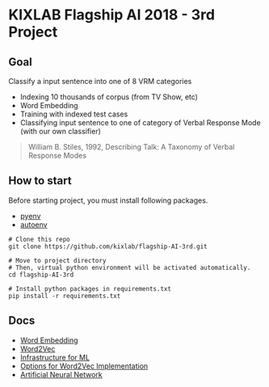 # KIXLAB Flagship AI 2018 - 3rd Project

## Goal

Classify a input sentence into one of 8 VRM categories

- Indexing 10 thousands of corpus (from TV Show, etc)
- Word Embedding
- Training with indexed test cases
- Classifying input sentence to one of category of Verbal Response Mode (with our own classifier)

> William B. Stiles, 1992, Describing Talk: A Taxonomy of Verbal Response Modes

## How to start

Before starting project, you must install following packages.
- [pyenv](https://github.com/pyenv/pyenv#installation)
- [autoenv](https://github.com/kennethreitz/autoenv#install)

```
# Clone this repo
git clone https://github.com/kixlab/flagship-AI-3rd.git

# Move to project directory
# Then, virtual python environment will be activated automatically.
cd flagship-AI-3rd

# Install python packages in requirements.txt
pip install -r requirements.txt
```

## Docs

- [Word Embedding](https://github.com/kixlab/flagship-AI-3rd/blob/master/docs/Embedding.md)
- [Word2Vec](https://github.com/kixlab/flagship-AI-3rd/blob/master/docs/word2vec.md)
- [Infrastructure for ML](https://github.com/kixlab/flagship-AI-3rd/blob/master/docs/Infra.md)
- [Options for Word2Vec Implementation](https://github.com/kixlab/flagship-AI-3rd/blob/master/docs/Options.md)
- [Artificial Neural Network](https://github.com/kixlab/flagship-AI-3rd/blob/master/docs/ANN.md)